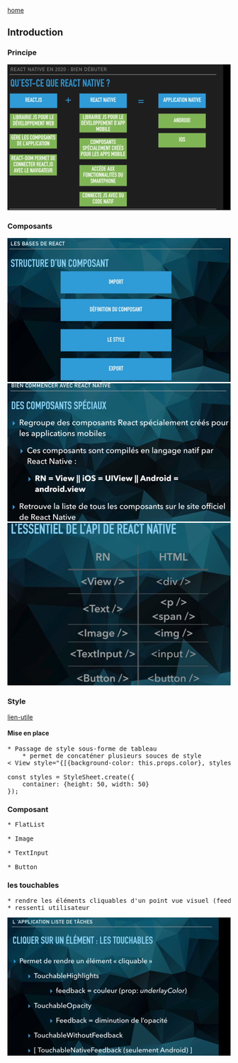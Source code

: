 [home](../../index-js.md)

## Introduction

### Principe

![principe](formation/img/0-react-native.PNG)

### Composants

![c1](formation/img/1-composant-react-native.PNG)
![c2](formation/img/2-composant-react-native.PNG)
![c3](formation/img/3-composant-react-native.PNG)

### Style

[lien-utile](https://github.com/vhpoet/react-native-styling-cheat-sheet#flexbox)

#### Mise en place

<pre>
* Passage de style sous-forme de tableau
	* permet de concaténer plusieurs souces de style
< View style="{[{background-color: this.props.color}, styles.container]}" >

const styles = StyleSheet.create({
	container: {height: 50, width: 50}
});
</pre>

### Composant

<pre>
* FlatList

* Image

* TextInput

* Button
</pre>

### les touchables

<pre>
* rendre les éléments cliquables d'un point vue visuel (feedback)
* ressenti utilisateur
</pre>

![](formation/img/touchables.PNG)

